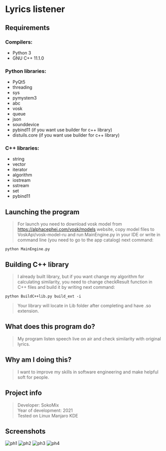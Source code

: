 # Lyrics listener

## Requirements

### Compilers:
-  Python 3
-  GNU C++ 11.1.0

### Python libraries:
- PyQt5
- threading
- sys
- pymystem3
- abc
- vosk
- queue
- json
- sounddevice
- pybind11 (if you want use builder for c++ library)
- distuils.core (if you want use builder for c++ library)

### C++ libraries:
- string
- vector
- iterator
- algorithm
- iostream
- sstream
- set
- pybind11

## Launching the program

> For launch you need to download vosk model from https://alphacephei.com/vosk/models website, copy model files to VoskApi/vosk-model-ru and run MainEngine.py in your IDE or write in command line (you need to go to the app catalog) next command:

```python MainEngine.py```

## Building C++ library

> I already built library, but if you want change my algorithm for calculating similarity, you need to change checkResult function in C++ files and build it by writing next command:

```python BuildC++lib.py build_ext -i```

> Your library will locate in Lib folder after completing and have .so extension.

## What does this program do?

> My program listen speech live on air and check similarity with original lyrics.

## Why am I doing this?

> I want to improve my skills in software engineering and make helpful soft for people.

## Project info

> Developer: SokoMix \
> Year of development: 2021 \
> Tested on Linux Manjaro KDE

## Screenshots

![ph1](Images/Screenshots/scr1.png) 
![ph2](Images/Screenshots/scr2.png) 
![ph3](Images/Screenshots/scr3.png) 
![ph4](Images/Screenshots/scr4.png) 
